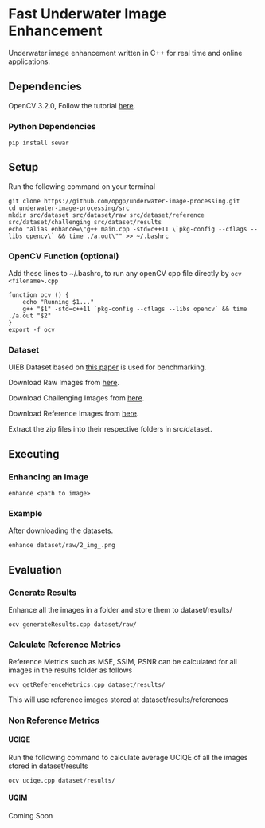# Fast Underwater Image Enhancement
Underwater image enhancement written in C++ for real time and online applications.

## Dependencies
OpenCV 3.2.0, Follow the tutorial [here](https://www.learnopencv.com/install-opencv-3-4-4-on-ubuntu-18-04/).
### Python Dependencies
```
pip install sewar
```
## Setup
Run the following command on your terminal
```
git clone https://github.com/opgp/underwater-image-processing.git
cd underwater-image-processing/src
mkdir src/dataset src/dataset/raw src/dataset/reference src/dataset/challenging src/dataset/results
echo "alias enhance=\"g++ main.cpp -std=c++11 \`pkg-config --cflags --libs opencv\` && time ./a.out\"" >> ~/.bashrc
```

### OpenCV Function (optional)
Add these lines to ~/.bashrc, to run any openCV cpp file directly by `ocv <filename>.cpp`
```
function ocv () {
	echo "Running $1..."
	g++ "$1" -std=c++11 `pkg-config --cflags --libs opencv` && time ./a.out "$2"
}
export -f ocv
```

### Dataset 
UIEB Dataset based on [this paper](http://https://ieeexplore.ieee.org/document/8917818 "this paper")  is used for benchmarking.

Download Raw Images from [here](http://drive.google.com/open?id=12W_kkblc2Vryb9zHQ6BfGQ_NKUfXYk13 "here").

Download Challenging Images from [here](https://drive.google.com/open?id=1Ew_r83nXzVk0hlkfuomWqsAIxuq6kaN4 "here").

Download Reference Images from [here](https://drive.google.com/open?id=1cA-8CzajnVEL4feBRKdBxjEe6hwql6Z7 "here").

Extract the zip files into their respective folders in src/dataset.
## Executing
### Enhancing an Image
```
enhance <path to image> 
```
### Example
After downloading the datasets.
```
enhance dataset/raw/2_img_.png
```
## Evaluation
### Generate Results
Enhance all the images in a folder and store them to dataset/results/
```
ocv generateResults.cpp dataset/raw/
```
### Calculate Reference Metrics
Reference Metrics such as MSE, SSIM, PSNR can be calculated for all images in the results folder as follows
```
ocv getReferenceMetrics.cpp dataset/results/
```
This will use reference images stored at dataset/results/references
### Non Reference Metrics
#### UCIQE
Run the following command to calculate average UCIQE of all the images stored in dataset/results
```
ocv uciqe.cpp dataset/results/
```
#### UQIM
Coming Soon
